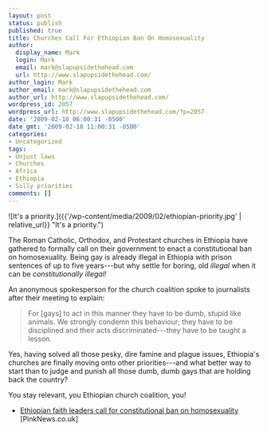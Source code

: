 ```yaml
---
layout: post
status: publish
published: true
title: Churches Call For Ethiopian Ban On Homosexuality
author:
  display_name: Mark
  login: Mark
  email: mark@slapupsidethehead.com
  url: http://www.slapupsidethehead.com/
author_login: Mark
author_email: mark@slapupsidethehead.com
author_url: http://www.slapupsidethehead.com/
wordpress_id: 2057
wordpress_url: http://www.slapupsidethehead.com/?p=2057
date: '2009-02-18 06:00:31 -0500'
date_gmt: '2009-02-18 11:00:31 -0500'
categories:
- Uncategorized
tags:
- Unjust laws
- Churches
- Africa
- Ethiopia
- Silly priorities
comments: []
---
```

![It's a priority.]({{'/wp-content/media/2009/02/ethiopian-priority.jpg' | relative_url}} "It's a priority.")

The Roman Catholic, Orthodox, and Protestant churches in Ethiopia have gathered to formally call on their government to enact a constitutional ban on homosexuality. Being gay is already illegal in Ethiopia with prison sentences of up to five years---but why settle for boring, old _illegal_ when it can be _constitutionally_ _illegal!_

An anonymous spokesperson for the church coalition spoke to journalists after their meeting to explain:

> For [gays] to act in this manner they have to be dumb, stupid like animals. We strongly condemn this behaviour; they have to be disciplined and their acts discriminated---they have to be taught a lesson.

Yes, having solved all those pesky, dire famine and plague issues, Ethiopia's churches are finally moving onto other priorities---and what better way to start than to judge and punish all those dumb, dumb gays that are holding back the country?

You stay relevant, you Ethiopian church coalition, you!

- [Ethiopian faith leaders call for constitutional ban on homosexuality](http://www.pinknews.co.uk/news/articles/2005-10986.html#) [PinkNews.co.uk]
